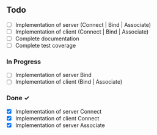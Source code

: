 ## Todo

- [ ] Implementation of server (Connect | Bind | Associate)
- [ ] Implementation of client (Connect | Bind | Associate)
- [ ] Complete documentation
- [ ] Complete test coverage

### In Progress

- [ ] Implementation of server Bind
- [ ] Implementation of client (Bind | Associate)

### Done ✓

- [x] Implementation of server Connect
- [x] Implementation of client Connect
- [x] Implementation of server Associate
